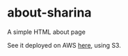 # about-sharina
A simple HTML about page

See it deployed on AWS [here](https://sharinastubbs.s3-us-west-2.amazonaws.com/sharina.html), using S3.
